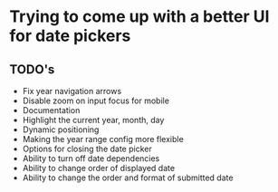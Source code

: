# Trying to come up with a better UI for date pickers

## TODO's

* Fix year navigation arrows
* Disable zoom on input focus for mobile
* Documentation
* Highlight the current year, month, day
* Dynamic positioning
* Making the year range config more flexible
* Options for closing the date picker
* Ability to turn off date dependencies
* Ability to change order of displayed date
* Ability to change the order and format of submitted date